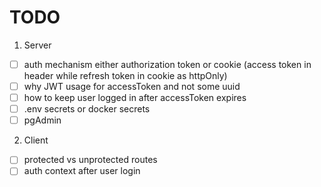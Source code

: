 # TODO

1. Server

  - [ ] auth mechanism either authorization token or cookie (access token in header while refresh token in cookie as httpOnly)
  - [ ] why JWT usage for accessToken and not some uuid
  - [ ] how to keep user logged in after accessToken expires
  - [ ] .env secrets or docker secrets
  - [ ] pgAdmin

2. Client

  - [ ] protected vs unprotected routes
  - [ ] auth context after user login